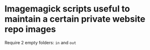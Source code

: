 # Imagemagick scripts useful to maintain a certain private website repo images

Require 2 empty folders: `in` and `out`
